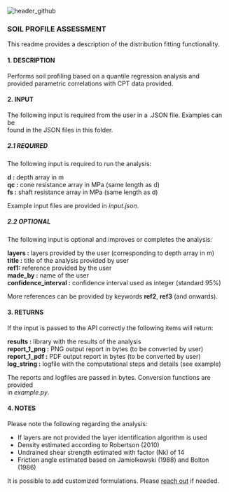![header_github](https://bestestimate.nl/images/header_github.png)

### **SOIL PROFILE ASSESSMENT**

This readme provides a description of the distribution fitting functionality.

#### **1. DESCRIPTION**

Performs soil profiling based on a quantile regression analysis and    
provided parametric correlations with CPT data provided.

#### **2. INPUT**

The following input is required from the user in a .JSON file. Examples can be   
found in the JSON files in this folder.

##### **2.1 REQUIRED**

The following input is required to run the analysis:

**d :**  depth array in m   
**qc :** cone resistance array in MPa (same length as d)   
**fs :** shaft resistance array in MPa (same length as d)   

Example input files are provided in *input.json*.

##### **2.2 OPTIONAL**

The following input is optional and improves or completes the analysis:

**layers :** layers provided by the user (corresponding to depth array in m)   
**title :** title of the analysis provided by user     
**ref1:** reference provided by the user    
**made_by :** name of the user  
**confidence_interval :** confidence interval used as integer (standard 95%)   

More references can be provided by keywords **ref2**, **ref3** (and onwards).

#### **3. RETURNS**

If the input is passed to the API correctly the following items will return:

**results :** library with the results of the analysis   
**report_1_png :** PNG output report in bytes (to be converted by user)   
**report_1_pdf :** PDF output report in bytes (to be converted by user)   
**log_string :** logfile with the computational steps and details (see example)

The reports and logfiles are passed in bytes. Conversion functions are provided   
in *example.py*.


#### **4. NOTES**

Please note the following regarding the analysis:

* If layers are not provided the layer identification algorithm is used
* Density estimated according to Robertson (2010)
* Undrained shear strength estimated with factor (Nk) of 14
* Friction angle estimated based on Jamiolkowski (1988) and Bolton (1986)

It is possible to add customized formulations. Please [reach out](https://bestestimate.nl/menu_reach_out.html) if needed.
